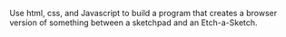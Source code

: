 Use html, css, and Javascript to build a program that creates a browser version of something between a sketchpad and an Etch-a-Sketch.

